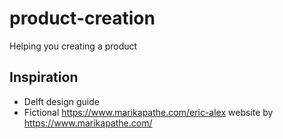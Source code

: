 # product-creation

Helping you creating a product

## Inspiration

- Delft design guide
- Fictional <https://www.marikapathe.com/eric-alex> website by <https://www.marikapathe.com/>
